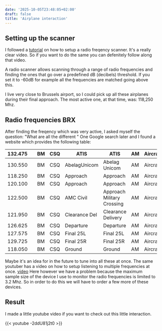 ```yaml
---
date: '2025-10-05T23:48:05+02:00'
draft: false
title: 'Airplane interaction'
---
```

## Setting up the scanner 
I followed a [tutorial]('https://www.youtube.com/watch?v=EBVU6DTZq-k') on how to setup a radio freqency scanner. 
It's a really clear video. So if you want to do the same you can defenitely follow along that video.

A radio scanner allows scanning through a range of radio frequencies and finding the ones that go over a
predefined dB (decibels) threshold. If you set it to -60dB for example all the frequencies are matched 
going above this. 

I live very close to Brussels airport, so I could pick up all these airplanes during their final approach. 
The most active one, at that time, was: 118,250 Mhz.

## Radio frequencies BRX

After finding the freqency which was very active, I asked myself the question: "What are all the different "
One Google search later and I found a website which provides the following table:

| 132.475 |   | BM | CSQ | ATIS          | ATIS                       | AM | Aircraft  |
|---------|---|----|-----|---------------|----------------------------|----|-----------|
| 130.550 |   | BM | CSQ | AbelagUnicom  | Abelag Unicom              | AM | Aircraft  |
| 118.250 |   | BM | CSQ | Approach      | Approach                   | AM | Aircraft  |
| 120.100 |   | BM | CSQ | Approach      | Approach                   | AM | Aircraft  |
| 122.500 |   | BM | CSQ | AMC Civil     | Approach Military Crossing | AM | Aircraft  |
| 121.950 |   | BM | CSQ | Clearance Del | Clearance Delivery         | AM | Aircraft  |
| 126.625 |   | BM | CSQ | Departure     | Departure                  | AM | Aircraft  |
| 127.575 |   | BM | CSQ | Final 25L     | Final 25L                  | AM | Aircraft  |
| 129.725 |   | BM | CSQ | Final 25R     | Final 25R                  | AM | Aircraft  |
| 118.050 |   | BM | CSQ | Ground        | Ground                     | AM | Aircraft  |

Maybe it's an idea for in the future to tune into all these at once. The same youtuber has a video on how to setup
listening to multiple frequencies at once. [video](https://www.youtube.com/watch?v=RwJqbt85XIA)
Here however we have a problem because the maximum sample size of the device I use to monitor the radio frequencies is 
limited to 3.2 Mhz. So in order to do this we will have to order a few more of these devices. 

## Result
I made a little youtube video if you want to check out this little interaction.

{{< youtube  -2ddU81j2t0 >}}


